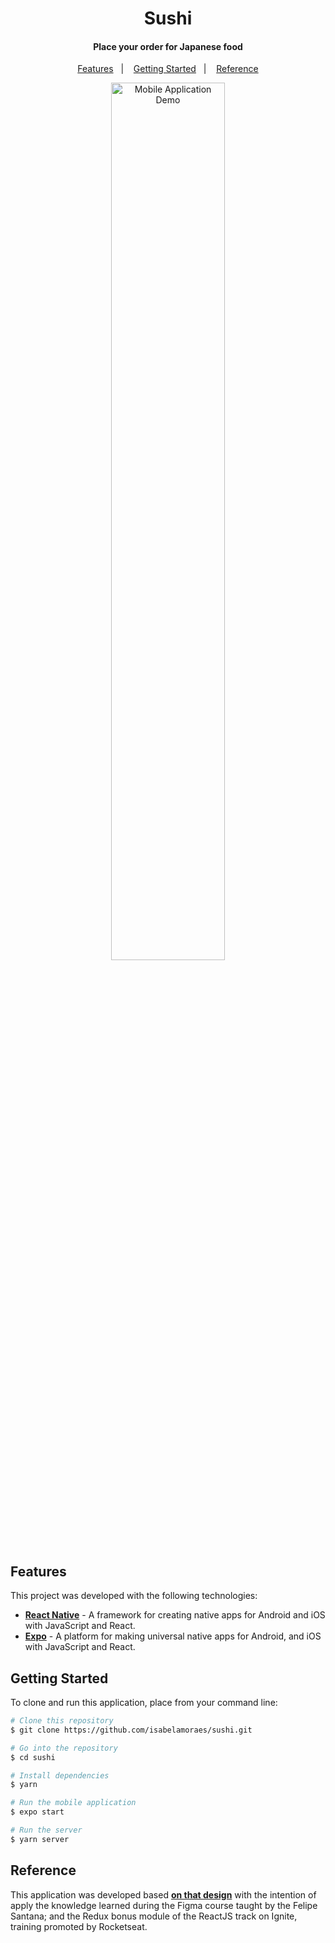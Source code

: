 <h1 align="center">
  Sushi
</h1>

<h4 align="center">
  Place your order for Japanese food
</h4>

<p align="center">
  <a href="#features">Features</a>&nbsp;&nbsp;&nbsp;|&nbsp;&nbsp;&nbsp;
  <a href="#getting-started">Getting Started</a>&nbsp;&nbsp;&nbsp;|&nbsp;&nbsp;&nbsp;
  <a href="#reference">Reference</a>
</p>

<p align="center">
  <img alt="Mobile Application Demo" src="https://github.com/isabelamoraes/sushi/blob/main/demo/sushi.gif?raw=true" width="60%">
</p>

## Features

This project was developed with the following technologies:

- **[React Native](https://reactnative.dev/)** - A framework for creating native apps for Android and iOS with JavaScript and React.
- **[Expo](https://expo.io/)** - A platform for making universal native apps for Android, and iOS with JavaScript and React.

## Getting Started

To clone and run this application, place from your command line:

```bash
# Clone this repository
$ git clone https://github.com/isabelamoraes/sushi.git

# Go into the repository
$ cd sushi

# Install dependencies
$ yarn

# Run the mobile application
$ expo start

# Run the server
$ yarn server

```

## Reference

This application was developed based **[on that design](https://www.figma.com/file/469SYm5gkeOn2bUSvJ3oE4/Sushi?node-id=3%3A204)** with the intention of apply the knowledge learned during the Figma course taught by the Felipe Santana; and the Redux bonus module of the ReactJS track on Ignite, training promoted by Rocketseat.
